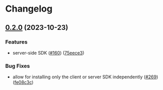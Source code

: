 # Changelog

## [0.2.0](https://github.com/launchdarkly/cpp-sdks/compare/launchdarkly-cpp-server-v0.1.0...launchdarkly-cpp-server-v0.2.0) (2023-10-23)


### Features

* server-side SDK  ([#160](https://github.com/launchdarkly/cpp-sdks/issues/160)) ([75eece3](https://github.com/launchdarkly/cpp-sdks/commit/75eece3a46870fdb6bf4384c112700558099c4d1))


### Bug Fixes

* allow for installing only the client or server SDK independently ([#269](https://github.com/launchdarkly/cpp-sdks/issues/269)) ([fe08c3c](https://github.com/launchdarkly/cpp-sdks/commit/fe08c3c14600c712ba6480f671fc306eca320044))
